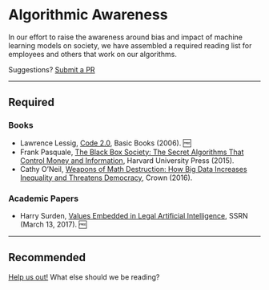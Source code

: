 # Algorithmic Awareness

In our effort to raise the awareness around bias and impact of machine learning models on society, we have assembled a required reading list for employees and others that work on our algorithms. 

Suggestions? [Submit a PR](contributing.md)

---

## Required

### Books

- Lawrence Lessig, [Code 2.0](http://codev2.cc/), Basic Books (2006). :free:
- Frank Pasquale, [The Black Box Society: The Secret Algorithms That Control Money and Information](https://www.amazon.com/Black-Box-Society-Algorithms-Information/dp/0674970845), Harvard University Press (2015).
- Cathy O’Neil, [Weapons of Math Destruction: How Big Data Increases Inequality and Threatens Democracy](https://www.amazon.com/Weapons-Math-Destruction-Increases-Inequality/dp/0553418815), Crown (2016).

### Academic Papers

- Harry Surden, [Values Embedded in Legal Artificial Intelligence](https://ssrn.com/abstract=2932333), SSRN (March 13, 2017). :free:


---

## Recommended

[Help us out!](contributing.md) What else should we be reading?